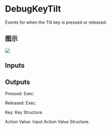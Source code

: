 # DebugKeyTilt

Events for when the Tilt key is pressed or released.

## 图示

![]($-20221218-19210997.png)

## Inputs

## Outputs

Pressed: Exec.

Released: Exec.

Key: Key Structure.

Action Value: Input Action Value Structure.

